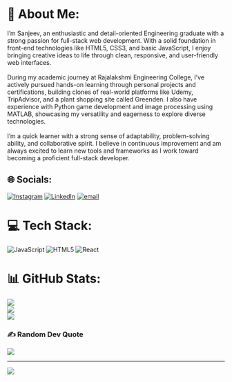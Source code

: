 # 🚀 About Me:
I’m Sanjeev, an enthusiastic and detail-oriented Engineering graduate with a strong passion for full-stack web development. With a solid foundation in front-end technologies like HTML5, CSS3, and basic JavaScript, I enjoy bringing creative ideas to life through clean, responsive, and user-friendly web interfaces.<br><br>During my academic journey at Rajalakshmi Engineering College, I’ve actively pursued hands-on learning through personal projects and certifications, building clones of real-world platforms like Udemy, TripAdvisor, and a plant shopping site called Greenden. I also have experience with Python game development and image processing using MATLAB, showcasing my versatility and eagerness to explore diverse technologies.<br><br>I’m a quick learner with a strong sense of adaptability, problem-solving ability, and collaborative spirit. I believe in continuous improvement and am always excited to learn new tools and frameworks as I work toward becoming a proficient full-stack developer.


## 🌐 Socials:
[![Instagram](https://img.shields.io/badge/Instagram-%23E4405F.svg?logo=Instagram&logoColor=white)](https://instagram.com/ll_.sanjeev_.ll) [![LinkedIn](https://img.shields.io/badge/LinkedIn-%230077B5.svg?logo=linkedin&logoColor=white)](https://linkedin.com/in/sanjeev-dev7714) [![email](https://img.shields.io/badge/Email-D14836?logo=gmail&logoColor=white)](mailto:sanjeev.dev7714@gmail.com) 

# 💻 Tech Stack:
![JavaScript](https://img.shields.io/badge/javascript-%23323330.svg?style=for-the-badge&logo=javascript&logoColor=%23F7DF1E) ![HTML5](https://img.shields.io/badge/html5-%23E34F26.svg?style=for-the-badge&logo=html5&logoColor=white) ![React](https://img.shields.io/badge/react-%2320232a.svg?style=for-the-badge&logo=react&logoColor=%2361DAFB)
# 📊 GitHub Stats:
![](https://github-readme-stats.vercel.app/api?username=Sanjeev-7714&theme=dark&hide_border=false&include_all_commits=true&count_private=false)<br/>
![](https://nirzak-streak-stats.vercel.app/?user=Sanjeev-7714&theme=dark&hide_border=false)<br/>
![](https://github-readme-stats.vercel.app/api/top-langs/?username=Sanjeev-7714&theme=dark&hide_border=false&include_all_commits=true&count_private=false&layout=compact)

### ✍️ Random Dev Quote
![](https://quotes-github-readme.vercel.app/api?type=horizontal&theme=radical)

---
[![](https://visitcount.itsvg.in/api?id=Sanjeev-7714&icon=0&color=0)](https://visitcount.itsvg.in)

<!-- Proudly created with GPRM ( https://gprm.itsvg.in ) -->
